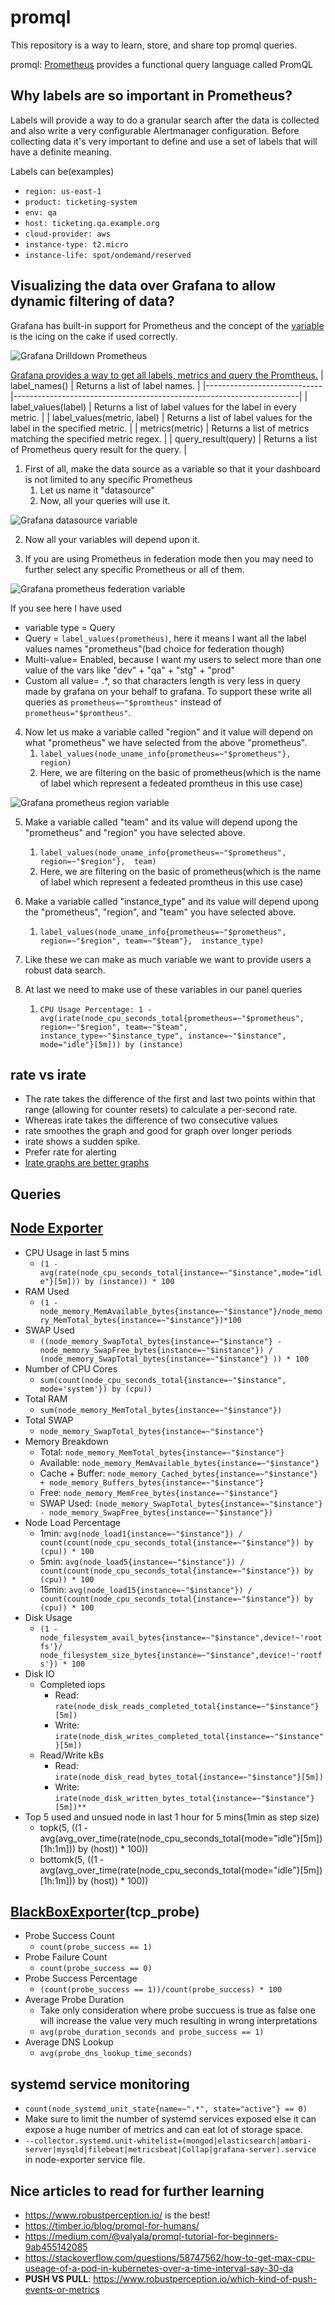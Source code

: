 # promql
This repository is a way to learn, store, and share top promql queries.

promql: [Prometheus](https://prometheus.io/) provides a functional query language called PromQL

## **Why labels are so important in Prometheus?**
Labels will provide a way to do a granular search after the data is collected and also write a very configurable Alertmanager configuration. Before collecting data it's very important to define and use a set of labels that will have a definite meaning.

Labels can be(examples)
- `region: us-east-1`
- `product: ticketing-system`
- `env: qa`
- `host: ticketing.qa.example.org`
- `cloud-provider: aws`
- `instance-type: t2.micro`
- `instance-life: spot/ondemand/reserved`

## Visualizing the data over Grafana to allow dynamic filtering of data?

Grafana has built-in support for Prometheus and the concept of the [variable]((https://grafana.com/docs/grafana/latest/variables/templates-and-variables/)) is the icing on the cake if used correctly.

![Grafana Drilldown Prometheus](https://github.com/shubhamc183/promql/blob/master/media/grfana_drill_down_prometheus.png?raw=true)

[Grafana provides a way to get all labels, metrics and query the Promtheus.](https://grafana.com/docs/grafana/latest/features/datasources/prometheus/#query-variable)
| label_names()               | Returns a list of label names.                                        |
|-----------------------------|-----------------------------------------------------------------------|
| label_values(label)         | Returns a list of label values for the label in every metric.         |
| label_values(metric, label) | Returns a list of label values for the label in the specified metric. |
| metrics(metric)             | Returns a list of metrics matching the specified metric regex.        |
| query_result(query)         | Returns a list of Prometheus query result for the query.              |

1. First of all, make the data source as a variable so that it your dashboard is not limited to any specific Prometheus
   1. Let us name it "datasource"
   2. Now, all your queries will use it.

![Grafana datasource variable](https://github.com/shubhamc183/promql/blob/master/media/datasource.png?raw=true)

2. Now all your variables will depend upon it.

3. If you are using Prometheus in federation mode then you may need to further select any specific Prometheus or all of them.

![Grafana prometheus federation variable](https://github.com/shubhamc183/promql/blob/master/media/prometheus_ferderation_var.png?raw=true)

If you see here I have used
- variable type = Query
- Query = `label_values(prometheus)`, here it means I want all the label values names "prometheus"(bad choice for federation though) 
- Multi-value= Enabled, because I want my users to select more than one value of the vars like "dev" + "qa" + "stg" + "prod"
- Custom all value= .*, so that characters length is very less in query made by grafana on your behalf to grafana. To support these write all queries as `prometheus=~"$promtheus"` instead of `prometheus="$promtheus"`.

4. Now let us make a variable called "region" and it value will depend on what "prometheus" we have selected from the above "prometheus".
   1. `label_values(node_uname_info{prometheus=~"$prometheus"}, region)`
   2. Here, we are filtering on the basic of prometheus(which is the name of label which represent a fedeated promtheus in this use case)

![Grafana prometheus region variable](https://github.com/shubhamc183/promql/blob/master/media/region_var.png?raw=true)

5. Make a variable called "team" and its value will depend upong the "prometheus" and "region" you have selected above.
   1. `label_values(node_uname_info{prometheus=~"$prometheus", region=~"$region"},  team)`
   2. Here, we are filtering on the basic of prometheus(which is the name of label which represent a fedeated promtheus in this use case)

6. Make a variable called "instance_type" and its value will depend upong the "prometheus", "region", and "team" you have selected above.
   1. `label_values(node_uname_info{prometheus=~"$prometheus", region=~"$region", team=~"$team"},  instance_type)`

7. Like these we can make as much variable we want to provide users a robust data search.

8. At last we need to make use of these variables in our panel queries
   1. `CPU Usage Percentage: 1 - avg(irate(node_cpu_seconds_total{prometheus=~"$prometheus", region=~"$region", team=~"$team",  instance_type=~"$instance_type", instance=~"$instance", mode="idle"}[5m])) by (instance)`

## rate vs irate
  - The rate takes the difference of the first and last two points within that range (allowing for counter resets) to calculate a per-second rate.
  - Whereas irate takes the difference of two consecutive values
  - rate smoothes the graph and good for graph over longer periods
  - irate shows a sudden spike.
  - Prefer rate for alerting
  - [Irate graphs are better graphs](https://www.robustperception.io/irate-graphs-are-better-graphs)

## Queries

## [Node Exporter](https://github.com/prometheus/node_exporter)
- CPU Usage in last 5 mins
  - `(1 - avg(rate(node_cpu_seconds_total{instance=~"$instance",mode="idle"}[5m])) by (instance)) * 100`
- RAM Used
  - `(1 - node_memory_MemAvailable_bytes{instance=~"$instance"}/node_memory_MemTotal_bytes{instance=~"$instance"})*100`
- SWAP Used
  - `((node_memory_SwapTotal_bytes{instance=~"$instance"} - node_memory_SwapFree_bytes{instance=~"$instance"}) / (node_memory_SwapTotal_bytes{instance=~"$instance"} )) * 100`
- Number of CPU Cores
  - `sum(count(node_cpu_seconds_total{instance=~"$instance", mode='system'}) by (cpu))`
- Total RAM
  - `sum(node_memory_MemTotal_bytes{instance=~"$instance"})`
- Total SWAP
  - `node_memory_SwapTotal_bytes{instance=~"$instance"}`
- Memory Breakdown
  - Total: `node_memory_MemTotal_bytes{instance=~"$instance"}`
  - Available: `node_memory_MemAvailable_bytes{instance=~"$instance"}`
  - Cache + Buffer: `node_memory_Cached_bytes{instance=~"$instance"} + node_memory_Buffers_bytes{instance=~"$instance"}`
  - Free: `node_memory_MemFree_bytes{instance=~"$instance"}`
  - SWAP Used: `(node_memory_SwapTotal_bytes{instance=~"$instance"} - node_memory_SwapFree_bytes{instance=~"$instance"})`
- Node Load Percentage
  - 1min: `avg(node_load1{instance=~"$instance"}) / count(count(node_cpu_seconds_total{instance=~"$instance"}) by (cpu)) * 100`
  - 5min: `avg(node_load5{instance=~"$instance"}) / count(count(node_cpu_seconds_total{instance=~"$instance"}) by (cpu)) * 100`
  - 15min: `avg(node_load15{instance=~"$instance"}) / count(count(node_cpu_seconds_total{instance=~"$instance"}) by (cpu)) * 100`
- Disk Usage
  - `(1 - node_filesystem_avail_bytes{instance=~"$instance",device!~'rootfs'}/ node_filesystem_size_bytes{instance=~"$instance",device!~'rootfs'}) * 100`
- Disk IO
  - Completed iops
    - Read: `rate(node_disk_reads_completed_total{instance=~"$instance"}[5m])`
    - Write: `irate(node_disk_writes_completed_total{instance=~"$instance"}[5m])`
  - Read/Write kBs
    - Read: `irate(node_disk_read_bytes_total{instance=~"$instance"}[5m])`
    - Write: `irate(node_disk_written_bytes_total{instance=~"$instance"}[5m])**`
- Top 5 used and unsued node in last 1 hour for 5 mins(1min as step size)
  - topk(5, ((1 - avg(avg_over_time(rate(node_cpu_seconds_total{mode="idle"}[5m])[1h:1m])) by (host)) * 100))
  - bottomk(5, ((1 - avg(avg_over_time(rate(node_cpu_seconds_total{mode="idle"}[5m])[1h:1m])) by (host)) * 100))

## [BlackBoxExporter](https://github.com/prometheus/blackbox_exporter)(tcp_probe)
- Probe Success Count
  - `count(probe_success == 1)`
- Probe Failure Count
  - `count(probe_success == 0)`
- Probe Success Percentage
  - `(count(probe_success == 1))/count(probe_success) * 100`
- Average Probe Duration
  - Take only consideration where probe succuess is true as false one will increase the value very much resulting in wrong interpretations
  - `avg(probe_duration_seconds and probe_success == 1)`
- Average DNS Lookup
  - `avg(probe_dns_lookup_time_seconds)`

## systemd service monitoring
- `count(node_systemd_unit_state{name=~".*", state="active"} == 0)`
- Make sure to limit the number of systemd services exposed else it can expose a huge number of metrics and can eat lot of storage space.
- `--collector.systemd.unit-whitelist=(mongod|elasticsearch|ambari-server|mysqld|filebeat|metricsbeat|Collap|grafana-server).service` in node-exporter service file.

## Nice articles to read for further learning
- https://www.robustperception.io/ is the best!
- https://timber.io/blog/promql-for-humans/
- https://medium.com/@valyala/promql-tutorial-for-beginners-9ab455142085
- https://stackoverflow.com/questions/58747562/how-to-get-max-cpu-useage-of-a-pod-in-kubernetes-over-a-time-interval-say-30-da
- **PUSH VS PULL**: https://www.robustperception.io/which-kind-of-push-events-or-metrics
